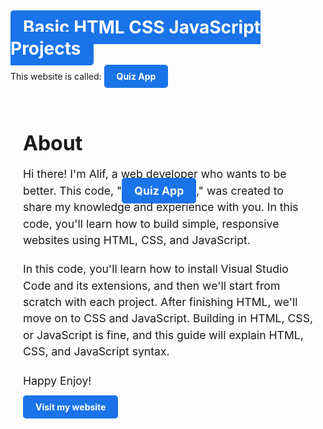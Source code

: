 # <a href="https://github.com/Alfdhiw/Quiz-App" style="background-color: #1a73e8; color: white; font-weight: bold; padding: 10px 20px; border-radius: 5px; text-decoration: none;">Basic HTML CSS JavaScript Projects</a>

This website is called: <a href="https://github.com/Alfdhiw/Quiz-App" style="background-color: #1a73e8; color: white; font-weight: bold; padding: 10px 20px; border-radius: 5px; text-decoration: none;">Quiz App</a>

<div style="max-width: 600px; margin: 0 auto; padding: 20px;">
  <h1 style="font-size: 2rem; font-weight: bold; margin-bottom: 10px;">About</h1>
  <p style="font-size: 1.1rem; line-height: 1.5; margin-bottom: 20px;">Hi there! I'm Alif, a web developer who wants to be better. This code, "<a href="https://github.com/Alfdhiw/Quiz-App" style="background-color: #1a73e8; color: white; font-weight: bold; padding: 10px 20px; border-radius: 5px; text-decoration: none;">Quiz App</a>," was created to share my knowledge and experience with you. In this code, you'll learn how to build simple, responsive websites using HTML, CSS, and JavaScript.</p>
  <p style="font-size: 1.1rem; line-height: 1.5; margin-bottom: 20px;">In this code, you'll learn how to install Visual Studio Code and its extensions, and then we'll start from scratch with each project. After finishing HTML, we'll move on to CSS and JavaScript. Building in HTML, CSS, or JavaScript is fine, and this guide will explain HTML, CSS, and JavaScript syntax.</p>
  <p style="font-size: 1.1rem; line-height: 1.5; margin-bottom: 20px;">Happy Enjoy!</p>
  <a href="https://alfdhiw.github.io/MyPortofolio/"  style="background-color: #1a73e8; color: white; font-weight: bold; padding: 10px 20px; border-radius: 5px; text-decoration: none;">Visit my website</a>
</div>
